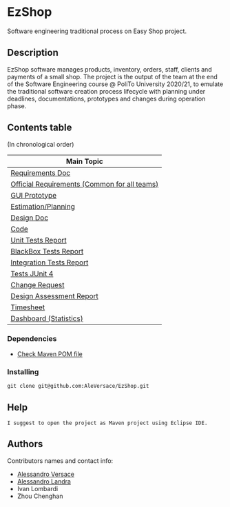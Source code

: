 # EzShop

Software engineering traditional process on Easy Shop project.

## Description

EzShop software manages products, inventory, orders, staff, clients and payments of a small shop. The project is the output of the team at the end of the Software Engineering course @ PoliTo University 2020/21, to emulate the traditional software creation process lifecycle with planning under deadlines, documentations, prototypes and changes during operation phase.

## Contents table

(In chronological order)

Main Topic |
--- |
[Requirements Doc](Deliverables/RequirementsDocument.md) |
[Official Requirements (Common for all teams)](OfficialRequirements.md) |
[GUI Prototype](Deliverables/GUIPrototype.md) |
[Estimation/Planning](Deliverables/Estimation.md) |
[Design Doc](Deliverables/DesignDocument.md) |
[Code](src/) |
[Unit Tests Report](Deliverables/UnitTestReport.md) |
[BlackBox Tests Report](Deliverables/NewRequirementBlackBoxTesting.md) |
[Integration Tests Report](Deliverables/IntegrationAPITestReport.md) |
[Tests JUnit 4](src/test/java/it/polito/ezshop/acceptanceTests) |
[Change Request](20210605ChangeRequest.md) |
[Design Assessment Report](Deliverables/DesignAssessmentDocument.md) |
[Timesheet](Deliverables/TimeSheet.md) |
[Dashboard (Statistics)](Deliverables/DashBoard.md) |

### Dependencies

* [Check Maven POM file](pom.xml)

### Installing

```
git clone git@github.com:AleVersace/EzShop.git
```

## Help

```
I suggest to open the project as Maven project using Eclipse IDE.
```

## Authors

Contributors names and contact info:

- [Alessandro Versace](https://github.com/AleVersace)
- [Alessandro Landra](https://github.com/alessandrolandra)
- Ivan Lombardi
- Zhou Chenghan